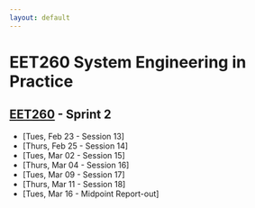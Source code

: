 ```yaml
---
layout: default
---
```


# EET260 System Engineering in Practice
## [EET260](../) - Sprint 2

- [Tues, Feb 23 - Session 13]
- [Thurs, Feb 25 - Session 14]
- [Tues, Mar 02 - Session 15]
- [Thurs, Mar 04 - Session 16]
- [Tues, Mar 09 - Session 17]
- [Thurs, Mar 11 - Session 18]
- [Tues, Mar 16 - Midpoint Report-out]


